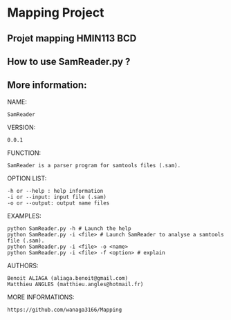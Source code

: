 # Mapping Project
## Projet mapping HMIN113 BCD

## How to use SamReader.py ?

## More information:

NAME:

    SamReader

VERSION:

    0.0.1

FUNCTION:

    SamReader is a parser program for samtools files (.sam).

OPTION LIST:

    -h or --help : help information
    -i or --input: input file (.sam)
    -o or --output: output name files

EXAMPLES:

    python SamReader.py -h # Launch the help
    python SamReader.py -i <file> # Launch SamReader to analyse a samtools file (.sam).
    python SamReader.py -i <file> -o <name>
    python SamReader.py -i <file> -f <option> # explain

AUTHORS:

    Benoit ALIAGA (aliaga.benoit@gmail.com)
    Matthieu ANGLES (matthieu.angles@hotmail.fr)

MORE INFORMATIONS:

    https://github.com/wanaga3166/Mapping